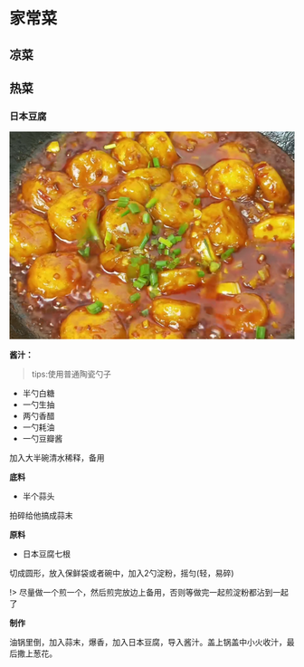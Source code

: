 # 家常菜

## 凉菜

## 热菜

### 日本豆腐

![calc](../../images/日本豆腐.png)

**酱汁：**

> tips:使用普通陶瓷勺子

- 半勺白糖
- 一勺生抽
- 两勺香醋
- 一勺耗油
- 一勺豆瓣酱

加入大半碗清水稀释，备用

**底料**

- 半个蒜头

拍碎给他搞成蒜末

**原料**

- 日本豆腐七根

切成圆形，放入保鲜袋或者碗中，加入2勺淀粉，摇匀(轻，易碎)

!> 尽量做一个煎一个，然后煎完放边上备用，否则等做完一起煎淀粉都沾到一起了

**制作**

油锅里倒，加入蒜末，爆香，加入日本豆腐，导入酱汁。盖上锅盖中小火收汁，最后撒上葱花。
